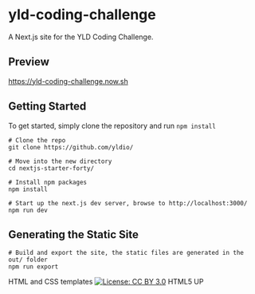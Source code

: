 # yld-coding-challenge
A Next.js site for the YLD Coding Challenge.

## Preview

https://yld-coding-challenge.now.sh

## Getting Started

To get started, simply clone the repository and run `npm install`

```
# Clone the repo
git clone https://github.com/yldio/

# Move into the new directory
cd nextjs-starter-forty/

# Install npm packages
npm install

# Start up the next.js dev server, browse to http://localhost:3000/
npm run dev
```

## Generating the Static Site

```
# Build and export the site, the static files are generated in the out/ folder
npm run export
```

HTML and CSS templates [![License: CC BY 3.0](https://licensebuttons.net/l/by/3.0/80x15.png)](https://html5up.net/license) HTML5 UP
